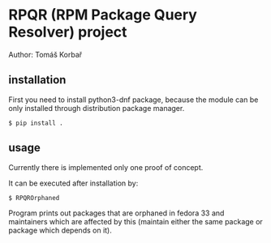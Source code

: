 # RPQR (RPM Package Query Resolver) project
Author: Tomáš Korbař

## installation
First you need to install python3-dnf package, because the module can be
only installed through distribution package manager.
```
$ pip install .
```
## usage
Currently there is implemented only one proof of concept.

It can be executed after installation by:

```
$ RPQROrphaned
```

Program prints out packages that are orphaned in fedora 33 and maintainers
which are affected by this (maintain either the same package or package which depends on it).

